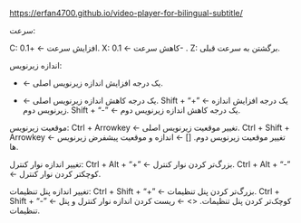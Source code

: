 https://erfan4700.github.io/video-player-for-bilingual-subtitle/


سرعت:

C: افزایش سرعت ←    +0.1.
X: کاهش سرعت ← 0.1- .
Z: برگشتن به سرعت قبلی.

اندازه زیرنویس:
+ ← یک درجه افزایش اندازه زیرنویس اصلی.
- ← یک درجه کاهش اندازه زیرنویس اصلی.
Shift + “+” ← یک درجه افزایش اندازه زیرنویس دوم.
Shift + “-” ← یک درجه کاهش اندازه زیرنویس دوم.

موقعیت زیرنویس:
Ctrl + Arrowkey ← تغییر موقعیت زیرنویس اصلی.
Ctrl + Shift + Arrowkey ← تغییر موقعیت زیرنویس دوم.
[] ← اندازه و موقعیت پیشفرض زیرنویس ها.

تغییر اندازه نوار کنترل:
Ctrl + Alt + “+” ← بزرگ‌تر کردن نوار کنترل.
Ctrl + Alt + “-” ← کوچکتر کردن نوار کنترل.

تغییر اندازه پنل تنظیمات:
Ctrl + Shift + “+” ← بزرگ‌تر کردن پنل تنظیمات.
Ctrl + Shift + “-” ← کوچک‌تر کردن پنل تنظیمات.
<>  ← ریست کردن اندازه نوار کنترل و پنل تنظیمات.


